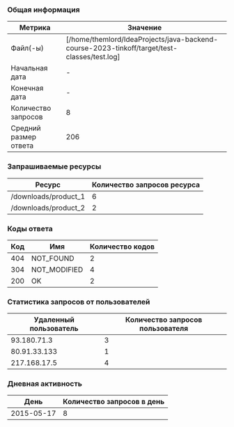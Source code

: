 ### Общая информация


Метрика|Значение
-------------------------------------------------------------------------------------------|-------------------------------------------------------------------------------------------|
Файл(-ы)|[/home/themlord/IdeaProjects/java-backend-course-2023-tinkoff/target/test-classes/test.log]
Начальная дата|-
Конечная дата|-
Количество запросов|8
Средний размер ответа|206


### Запрашиваемые ресурсы


Ресурс|Количество запросов ресурса
---------------------------|---------------------------|
/downloads/product_1|6
/downloads/product_2|2


### Коды ответа


Код|Имя|Количество кодов
----------------|----------------|----------------|
404|NOT_FOUND|2
304|NOT_MODIFIED|4
200|OK|2


### Статистика запросов от пользователей


Удаленный пользователь|Количество запросов пользователя
--------------------------------|--------------------------------|
93.180.71.3|3
80.91.33.133|1
217.168.17.5|4


### Дневная активность


День|Количество запросов в день
--------------------------|--------------------------|
2015-05-17|8


